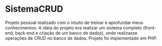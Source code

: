 # SistemaCRUD

Projeto pessoal realizado com o intuito de treinar e aprofundar meus conhecimentos. A ideia do projeto era realizar um sistema completo (front-end, back-end e criação de um banco de dados), onde realizasse operações de CRUD no banco de dados. Projeto foi implementado em PHP.
